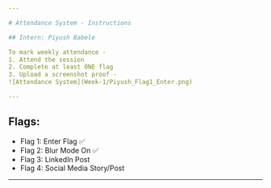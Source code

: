 ```yaml
---

# Attendance System - Instructions

## Intern: Piyush Babele

To mark weekly attendance -
1. Attend the session
2. Complete at least ONE flag
3. Upload a screenshot proof -
![Attendance System](Week-1/Piyush_Flag1_Enter.png)

---
```


## Flags:
- Flag 1: Enter Flag ✅
- Flag 2: Blur Mode On ✅
- Flag 3: LinkedIn Post 
- Flag 4: Social Media Story/Post

---
